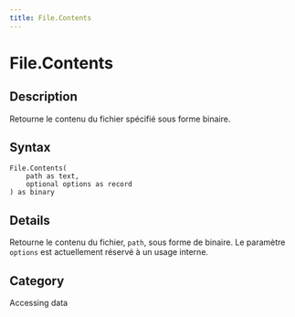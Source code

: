 ```yaml
---
title: File.Contents
---
```


# File.Contents


## Description

Retourne le contenu du fichier spécifié sous forme binaire.


## Syntax

```powerquery
File.Contents(
    path as text,
    optional options as record
) as binary
```


## Details

Retourne le contenu du fichier, <code>path</code>, sous forme de binaire. Le paramètre <code>options</code> est actuellement réservé à un usage interne.



## Category
Accessing data
